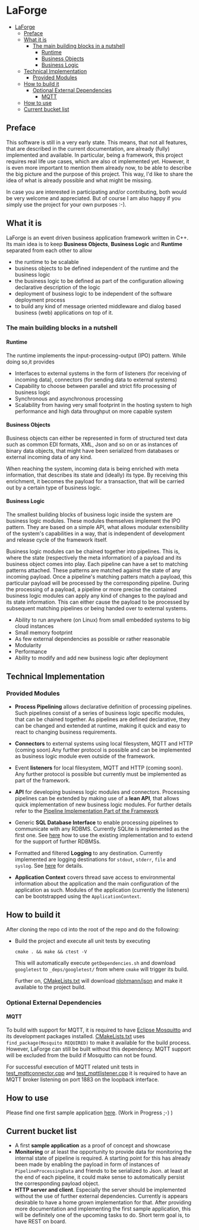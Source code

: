 # LaForge
- [LaForge](#laforge)
  - [Preface](#preface)
  - [What it is](#what-it-is)
    - [The main building blocks in a nutshell](#the-main-building-blocks-in-a-nutshell)
      - [Runtime](#runtime)
      - [Business Objects](#business-objects)
      - [Business Logic](#business-logic)
  - [Technical Implementation](#technical-implementation)
    - [Provided Modules](#provided-modules)
  - [How to build it](#how-to-build-it)
    - [Optional External Dependencies](#optional-external-dependencies)
      - [MQTT](#mqtt)
  - [How to use](#how-to-use)
  - [Current bucket list](#current-bucket-list)

## Preface

This software is still in a very early state. This means, that not all features, that are described in the current documentation, are already (fully) implemented and available. In particular, being a framework, this project requires real life use cases, which are also ot implemented yet. However, it is even more important to mention them already now, to be able to describe the big picture and the purpose of this project. This way, I'd like to share the idea of what is already possible and what might be missing.

In case you are interested in participating and/or contributing, both would be very welcome and appreciated. But of course I am also happy if you simply use the project for your own purposes :-).

## What it is

LaForge is an event driven business application framework written in C++. Its main idea is to keep **Business Objects**, **Business Logic** and **Runtime** separated from each other to allow

- the runtime to be scalable
- business objects to be defined independent of the runtime and the business logic
- the business logic to be defined as part of the configuration allowing declarative description of the logic
- deployment of business logic to be independent of the software deployment process
- to build any kind of message oriented middleware and dialog based business (web) applications on top of it.

### The main building blocks in a nutshell

#### Runtime

The runtime implements the input-processing-output (IPO) pattern. While doing so,it provides

- Interfaces to external systems in the form of listeners (for receiving of incoming data), connectors (for sending data to external systems)
- Capability to choose between parallel and strict fifo processing of business logic
- Synchronous and asynchronous processing
- Scalability from having very small footprint in the hosting system to high performance and high data throughput on more capable system

#### Business Objects

Business objects can either be represented in form of structured text data such as common EDI formats, XML, Json and so on or as instances of binary data objects, that might have been serialized from databases or external incoming data of any kind.

When reaching the system, incoming data is being enriched with meta information, that describes its state and (ideally) its type. By receiving this enrichment, it becomes the payload for a transaction, that will be carried out by a certain type of business logic.

#### Business Logic

The smallest building blocks of business logic inside the system are business logic modules. These modules themselves implement the IPO pattern. They are based on a simple API, what allows modular extensibility of the system's capabilities in a way, that is independent of development and release cycle of the framework itself.

Business logic modules can be chained together into pipelines. This is, where the state (respectively the meta information) of a payload and its business object comes into play. Each pipeline can have a set to matching patterns attached. These patterns are matched against the state of any incoming payload. Once a pipeline's matching patters match a payload, this particular payload will be processed by the corresponding pipeline. During the processing of a payload, a pipeline or more precise the contained business logic modules can apply any kind of changes to the payload and its state information. This can either cause the payload to be processed by subsequent matching pipelines or being handed over to external systems.



- Ability to run anywhere (on Linux) from small embedded systems to big cloud instances
- Small memory footprint
- As few external dependencies as possible or rather reasonable
- Modularity
- Performance
- Ability to modify and add new business logic after deployment

## Technical Implementation



### Provided Modules

- **Process Pipelining** allows declarative definition of processing pipelines. Such pipelines consist of a series of business logic specific modules, that can be chained together. As pipelines are defined declarative, they can be changed and extended at runtime, making it quick and easy to react to changing business requirements.
  
- **Connectors** to external systems using local filesystem, MQTT and HTTP (coming soon).Any further protocol is possible and can be implemented as business logic module even outside of the framework.

- Event **listeners** for local filesystem, MQTT and HTTP (coming soon). Any further protocol is possible but currently must be implemented as part of the framework.

- **API** for developing business logic modules and connectors. Processing pipelines can be extended by making use of a **lean API**, that allows quick implementation of new business logic modules. For further details refer to the [Pipeline Implementation Part of the Framework](./framework/src/pipeline/README.md)

- Generic **SQL Database Interface** to enable processing pipelines to communicate with any RDBMS. Currently SQLite is implemented as the first one. See [here](./framework/src/dbinterface/README.md) how to use the existing implementation and to extend for the support of further RDBMSs.

- Formatted and filtered **Logging** to any destination. Currently implemented are logging destinations for `stdout`, `stderr`, `file` and `syslog`. See [here](./framework/src/logger/README.md) for details.

- **Application Context** covers thread save access to environmental information about the application and the main configuration of the application as such. Modules of the application (currently the listeners) can be bootstrapped using the `ApplicationContext`.

## How to build it

After cloning the repo cd into the root of the repo and do the following:

- Build the project and execute all unit tests by executing
  
    `cmake . && make && ctest -V`

    This will automatically execute `getDependencies.sh` and download  `googletest` to `_deps/googletest/` from where `cmake`  will trigger its build.
    
    Further on, [CMakeLists.txt](./CMakeLists.txt) will download [nlohmann/json](https://github.com/nlohmann/json) and make it available to the project build.


### Optional External Dependencies

#### MQTT

To build with support for MQTT, it is required to have [Eclipse Mosquitto](https://mosquitto.org/) and its development packages installed. [CMakeLists.txt](./framework/CMakeLists.txt) uses `find_package(Mosquito REQUIRED)` to make it available for the build process. However, LaForge can still be built without this dependency. MQTT support will be excluded from the build if Mosquitto can not be found.

For successful execution of MQTT related unit tests in [test_mqttconnector.cpp](./framework/tests/test_mqttconnector.cpp) and [test_mqttlistener.cpp](./framework/tests/test_mqttlistener.cpp) it is required to have an MQTT broker listening on port 1883 on the loopback interface.

## How to use

Please find one first sample application [here](./sampleApplications/README.md). (Work in Progress ;-) )

## Current bucket list

- A first **sample application** as a proof of concept and showcase
- **Monitoring** or at least the opportunity to provide data for monitoring the internal state of pipeline is required. A starting point for this has already been made by enabling the payload in form of instances of `PipelineProcessingData` and friends to be serialized to Json. at least at the end of each pipeline, it could make sense to automatically persist the corresponding payload object.
- **HTTP server and client**. Especially the server should be implemented without the use of further external dependencies. Currently is appears desirable to have a home grown implementation for that. After providing more documentation and implementing the first sample application, this will be definitely one of the upcoming tasks to do. Short term goal is, to have REST on board.

